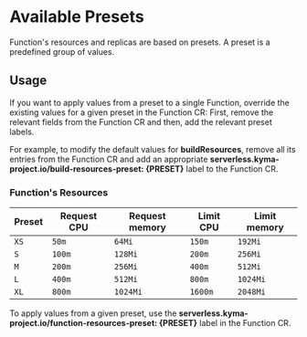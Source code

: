 # Available Presets

Function's resources and replicas are based on presets. A preset is a predefined group of values.

## Usage

If you want to apply values from a preset to a single Function, override the existing values for a given preset in the Function CR: First, remove the relevant fields from the Function CR and then, add the relevant preset labels.

For example, to modify the default values for **buildResources**, remove all its entries from the Function CR and add an appropriate **serverless.kyma-project.io/build-resources-preset: {PRESET}** label to the Function CR.

### Function's Resources

| Preset | Request CPU | Request memory | Limit CPU | Limit memory |
| - | - | - | - | - |
| `XS` | `50m` | `64Mi` | `150m` | `192Mi` |
| `S` | `100m` | `128Mi` | `200m` | `256Mi` |
| `M` | `200m` | `256Mi` | `400m` | `512Mi` |
| `L` | `400m` | `512Mi` | `800m` | `1024Mi` |
| `XL` | `800m` | `1024Mi` | `1600m` | `2048Mi` |

To apply values ​​from a given preset, use the **serverless.kyma-project.io/function-resources-preset: {PRESET}** label in the Function CR.